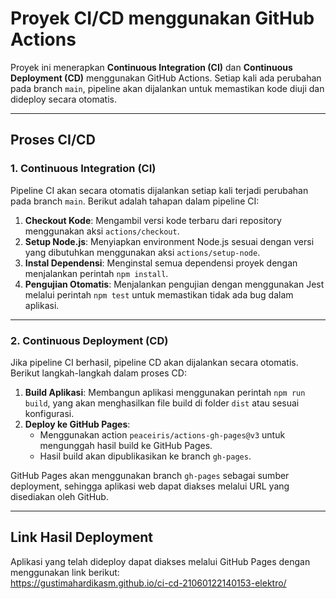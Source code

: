 # Proyek CI/CD menggunakan GitHub Actions

Proyek ini menerapkan **Continuous Integration (CI)** dan **Continuous Deployment (CD)** menggunakan GitHub Actions. Setiap kali ada perubahan pada branch `main`, pipeline akan dijalankan untuk memastikan kode diuji dan dideploy secara otomatis.

---

## **Proses CI/CD**

### **1. Continuous Integration (CI)**

Pipeline CI akan secara otomatis dijalankan setiap kali terjadi perubahan pada branch `main`. Berikut adalah tahapan dalam pipeline CI:

1. **Checkout Kode**: Mengambil versi kode terbaru dari repository menggunakan aksi `actions/checkout`.
2. **Setup Node.js**: Menyiapkan environment Node.js sesuai dengan versi yang dibutuhkan menggunakan aksi `actions/setup-node`.
3. **Instal Dependensi**: Menginstal semua dependensi proyek dengan menjalankan perintah `npm install`.
4. **Pengujian Otomatis**: Menjalankan pengujian dengan menggunakan Jest melalui perintah `npm test` untuk memastikan tidak ada bug dalam aplikasi.

---

### **2. Continuous Deployment (CD)**

Jika pipeline CI berhasil, pipeline CD akan dijalankan secara otomatis. Berikut langkah-langkah dalam proses CD:

1. **Build Aplikasi**: Membangun aplikasi menggunakan perintah `npm run build`, yang akan menghasilkan file build di folder `dist` atau sesuai konfigurasi.
2. **Deploy ke GitHub Pages**:
   - Menggunakan action `peaceiris/actions-gh-pages@v3` untuk mengunggah hasil build ke GitHub Pages.
   - Hasil build akan dipublikasikan ke branch `gh-pages`.

GitHub Pages akan menggunakan branch `gh-pages` sebagai sumber deployment, sehingga aplikasi web dapat diakses melalui URL yang disediakan oleh GitHub.

---

## **Link Hasil Deployment**

Aplikasi yang telah dideploy dapat diakses melalui GitHub Pages dengan menggunakan link berikut:  
https://gustimahardikasm.github.io/ci-cd-21060122140153-elektro/
